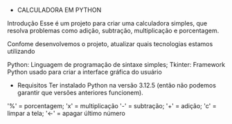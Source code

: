 - CALCULADORA EM PYTHON

Introdução
Esse é um projeto para criar uma calculadora simples, que resolva problemas como adição, subtração, multiplicação e porcentagem.


Confome desenvolvemos o projeto, atualizar quais tecnologias estamos utilizando

Python: Linguagem de programação de sintaxe simples;
Tkinter: Framework Python usado para criar a interface gráfica do usuário

- Requisitos
Ter instalado Python na versão 3.12.5 (então não podemos garantir que versões anteriores funcionem).

'%' = porcentagem;
'x' = multiplicação
'-' = subtração;
'+' = adição;
'c' = limpar a tela;
'←' = apagar último número
